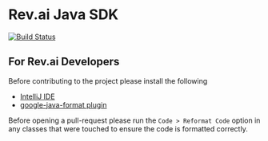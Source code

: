 # Rev.ai Java SDK

[![Build Status](https://travis-ci.org/revdotcom/revai-java-sdk.svg?branch=develop)](https://travis-ci.org/revdotcom/revai-java-sdk)

## For Rev.ai Developers
Before contributing to the project please install the following
* [IntelliJ IDE](https://www.jetbrains.com/idea/)
* [google-java-format plugin](https://plugins.jetbrains.com/plugin/8527-google-java-format)
 
 Before opening a pull-request please run the `Code > Reformat Code` option in any classes that were touched to ensure the code is formatted correctly.